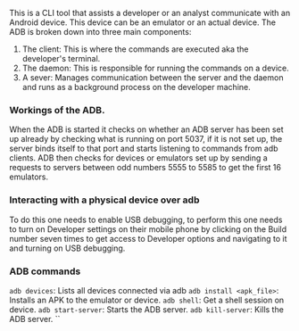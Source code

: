 This is a CLI tool that assists a developer or an analyst communicate with an Android device. This device can be an emulator or an actual device. The ADB is broken down into three main components:
1. The client: This is where the commands are executed aka the developer's terminal.
2. The daemon: This is responsible for running the commands on a device.
3. A sever: Manages communication between the server and the daemon and runs as a background process on the developer machine.
### Workings of the ADB.
When the ADB is started it checks on whether an ADB server has been set up already by checking what is running on port 5037, if it is not set up, the server binds itself to that port and starts listening to commands from adb clients.
ADB then checks for devices or emulators set up by sending a requests to servers between odd numbers 5555 to 5585 to get the first 16 emulators.
### Interacting with a physical device over adb
To do this one needs to enable USB debugging, to perform this one needs to turn on Developer settings on their mobile phone by clicking on the Build number seven times to get access to Developer options and navigating to it and turning on USB debugging.
### ADB commands
`adb devices`: Lists all devices connected via adb
`adb install <apk_file>`: Installs an APK to the emulator or device.
`adb shell`: Get a shell session on device.
`adb start-server`: Starts the ADB server.
`adb kill-server`: Kills the ADB server.
``
